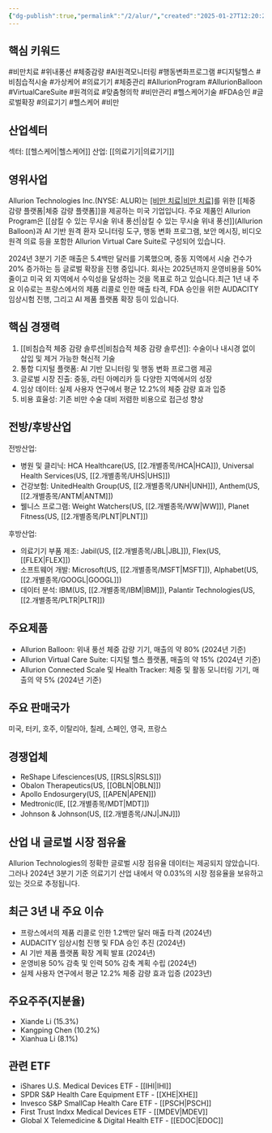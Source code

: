 ```yaml
---
{"dg-publish":true,"permalink":"/2/alur/","created":"2025-01-27T12:20:27.097+09:00","updated":"2025-07-29T21:37:04.281+09:00"}
---
```


## 핵심 키워드

#비만치료 #위내풍선 #체중감량 #AI원격모니터링 #행동변화프로그램 #디지털헬스 #비침습적시술 #가상케어 #의료기기 #체중관리 #AllurionProgram #AllurionBalloon #VirtualCareSuite #원격의료 #맞춤형의학 #비만관리 #헬스케어기술 #FDA승인 #글로벌확장 #의료기기 #헬스케어 #비만 

## 산업섹터

섹터: [[헬스케어\|헬스케어]]
산업: [[의료기기\|의료기기]]

## 영위사업

Allurion Technologies Inc.(NYSE: ALUR)는 [[비만 치료\|비만 치료]]([[비만\|비만]])를 위한 [[체중 감량 플랫폼\|체중 감량 플랫폼]]을 제공하는 미국 기업입니다. 주요 제품인 Allurion Program은 [[삼킬 수 있는 무시술 위내 풍선\|삼킬 수 있는 무시술 위내 풍선]](Allurion Balloon)과 AI 기반 원격 환자 모니터링 도구, 행동 변화 프로그램, 보안 메시징, 비디오 원격 의료 등을 포함한 Allurion Virtual Care Suite로 구성되어 있습니다.

2024년 3분기 기준 매출은 5.4백만 달러를 기록했으며, 중동 지역에서 시술 건수가 20% 증가하는 등 글로벌 확장을 진행 중입니다. 회사는 2025년까지 운영비용을 50% 줄이고 미국 외 지역에서 수익성을 달성하는 것을 목표로 하고 있습니다.최근 1년 내 주요 이슈로는 프랑스에서의 제품 리콜로 인한 매출 타격, FDA 승인을 위한 AUDACITY 임상시험 진행, 그리고 AI 제품 플랫폼 확장 등이 있습니다.

## 핵심 경쟁력

1. [[비침습적 체중 감량 솔루션\|비침습적 체중 감량 솔루션]]: 수술이나 내시경 없이 삽입 및 제거 가능한 혁신적 기술
2. 통합 디지털 플랫폼: AI 기반 모니터링 및 행동 변화 프로그램 제공
3. 글로벌 시장 진출: 중동, 라틴 아메리카 등 다양한 지역에서의 성장
4. 임상 데이터: 실제 사용자 연구에서 평균 12.2%의 체중 감량 효과 입증
5. 비용 효율성: 기존 비만 수술 대비 저렴한 비용으로 접근성 향상

## 전방/후방산업

전방산업:

- 병원 및 클리닉: HCA Healthcare(US, [[2.개별종목/HCA\|HCA]]), Universal Health Services(US, [[2.개별종목/UHS\|UHS]])
- 건강보험: UnitedHealth Group(US, [[2.개별종목/UNH\|UNH]]), Anthem(US, [[2.개별종목/ANTM\|ANTM]])
- 웰니스 프로그램: Weight Watchers(US, [[2.개별종목/WW\|WW]]), Planet Fitness(US, [[2.개별종목/PLNT\|PLNT]])

후방산업:

- 의료기기 부품 제조: Jabil(US, [[2.개별종목/JBL\|JBL]]), Flex(US, [[FLEX\|FLEX]])
- 소프트웨어 개발: Microsoft(US, [[2.개별종목/MSFT\|MSFT]]), Alphabet(US, [[2.개별종목/GOOGL\|GOOGL]])
- 데이터 분석: IBM(US, [[2.개별종목/IBM\|IBM]]), Palantir Technologies(US, [[2.개별종목/PLTR\|PLTR]])

## 주요제품

- Allurion Balloon: 위내 풍선 체중 감량 기기, 매출의 약 80% (2024년 기준)
- Allurion Virtual Care Suite: 디지털 헬스 플랫폼, 매출의 약 15% (2024년 기준)
- Allurion Connected Scale 및 Health Tracker: 체중 및 활동 모니터링 기기, 매출의 약 5% (2024년 기준)

## 주요 판매국가

미국, 터키, 호주, 이탈리아, 칠레, 스페인, 영국, 프랑스

## 경쟁업체

- ReShape Lifesciences(US, [[RSLS\|RSLS]])
- Obalon Therapeutics(US, [[OBLN\|OBLN]])
- Apollo Endosurgery(US, [[APEN\|APEN]])
- Medtronic(IE, [[2.개별종목/MDT\|MDT]])
- Johnson & Johnson(US, [[2.개별종목/JNJ\|JNJ]])

## 산업 내 글로벌 시장 점유율

Allurion Technologies의 정확한 글로벌 시장 점유율 데이터는 제공되지 않았습니다. 그러나 2024년 3분기 기준 의료기기 산업 내에서 약 0.03%의 시장 점유율을 보유하고 있는 것으로 추정됩니다.

## 최근 3년 내 주요 이슈

- 프랑스에서의 제품 리콜로 인한 1.2백만 달러 매출 타격 (2024년)
- AUDACITY 임상시험 진행 및 FDA 승인 추진 (2024년)
- AI 기반 제품 플랫폼 확장 계획 발표 (2024년)
- 운영비용 50% 감축 및 인력 50% 감축 계획 수립 (2024년)
- 실제 사용자 연구에서 평균 12.2% 체중 감량 효과 입증 (2023년)

## 주요주주(지분율)

- Xiande Li (15.3%)
- Kangping Chen (10.2%)
- Xianhua Li (8.1%)

## 관련 ETF

- iShares U.S. Medical Devices ETF - [[IHI\|IHI]]
- SPDR S&P Health Care Equipment ETF - [[XHE\|XHE]]
- Invesco S&P SmallCap Health Care ETF - [[PSCH\|PSCH]]
- First Trust Indxx Medical Devices ETF - [[MDEV\|MDEV]]
- Global X Telemedicine & Digital Health ETF - [[EDOC\|EDOC]]